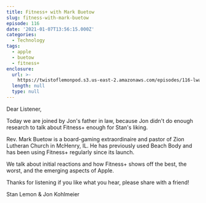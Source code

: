 ```yaml
---
title: Fitness+ with Mark Buetow
slug: fitness-with-mark-buetow
episode: 116
date: '2021-01-07T13:56:15.000Z'
categories:
  - Technology
tags:
  - apple
  - buetow
  - fitness+
enclosure:
  url: >-
    https://twistoflemonpod.s3.us-east-2.amazonaws.com/episodes/116-lwatol-20210107.mp3
  length: null
  type: null
---
```


Dear Listener,

Today we are joined by Jon's father in law, because Jon didn't do enough research to talk about Fitness+ enough for Stan's liking.

Rev. Mark Buetow is a board-gaming extraordinaire and pastor of Zion Lutheran Church in McHenry, IL. He has previously used Beach Body and has been using Fitness+ regularly since its launch.

We talk about initial reactions and how Fitness+ shows off the best, the worst, and the emerging aspects of Apple.

Thanks for listening if you like what you hear, please share with a friend!

Stan Lemon & Jon Kohlmeier
